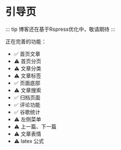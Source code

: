 # 引导页

::: tip
博客还在基于Rspress优化中，敬请期待
:::

正在完善的功能：

- ✅️ 首页文章
- ⚠️ 首页分页
- ⚠️ 文章分类
- ⚠️ 文章标签
- ✅️ 页面底部
- ⚠️ 文章搜索
- ✅ 归档页面
- ✅️ 评论功能
- ✅️ 谷歌统计
- ⚠️ 左侧菜单
- ⚠️ 上一篇、下一篇
- ⚠️ 文章表情
- ⚠️ latex 公式

